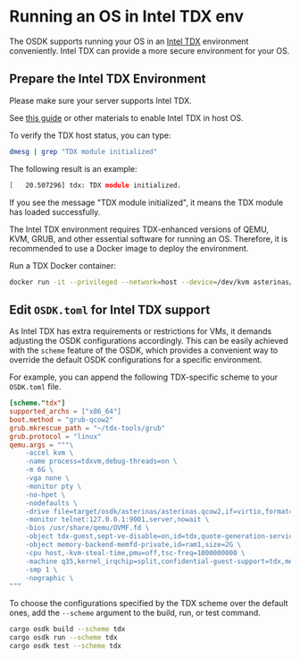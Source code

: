 # Running an OS in Intel TDX env

The OSDK supports running your OS in an [Intel TDX](https://www.intel.com/content/www/us/en/developer/tools/trust-domain-extensions/overview.html) environment conveniently.
Intel TDX can provide a more secure environment for your OS.

## Prepare the Intel TDX Environment

Please make sure your server supports Intel TDX.

See [this guide](https://github.com/canonical/tdx/tree/noble-24.04?tab=readme-ov-file#4-setup-host-os)
or other materials to enable Intel TDX in host OS.

To verify the TDX host status, you can type:

```bash
dmesg | grep "TDX module initialized"
```

The following result is an example:

```bash
[   20.507296] tdx: TDX module initialized.
```

If you see the message "TDX module initialized",
it means the TDX module has loaded successfully.

The Intel TDX environment requires TDX-enhanced versions of QEMU, KVM, GRUB,
and other essential software for running an OS.
Therefore, it is recommended to use a Docker image to deploy the environment.

Run a TDX Docker container:

```bash
docker run -it --privileged --network=host --device=/dev/kvm asterinas/osdk-tdx:0.4.2
```

## Edit `OSDK.toml` for Intel TDX support

As Intel TDX has extra requirements or restrictions for VMs,
it demands adjusting the OSDK configurations accordingly.
This can be easily achieved with the `scheme` feature of the OSDK,
which provides a convenient way to override the default OSDK configurations
for a specific environment.

For example, you can append the following TDX-specific scheme to your `OSDK.toml` file.

```toml
[scheme."tdx"]
supported_archs = ["x86_64"]
boot.method = "grub-qcow2"
grub.mkrescue_path = "~/tdx-tools/grub"
grub.protocol = "linux"
qemu.args = """\
    -accel kvm \
    -name process=tdxvm,debug-threads=on \
    -m 6G \
    -vga none \
    -monitor pty \
    -no-hpet \
    -nodefaults \
    -drive file=target/osdk/asterinas/asterinas.qcow2,if=virtio,format=qcow2 \
    -monitor telnet:127.0.0.1:9001,server,nowait \
    -bios /usr/share/qemu/OVMF.fd \
    -object tdx-guest,sept-ve-disable=on,id=tdx,quote-generation-service=vsock:2:4050 \
    -object memory-backend-memfd-private,id=ram1,size=2G \
    -cpu host,-kvm-steal-time,pmu=off,tsc-freq=1000000000 \
    -machine q35,kernel_irqchip=split,confidential-guest-support=tdx,memory-backend=ram1 \
    -smp 1 \
    -nographic \
"""
```

To choose the configurations specified by the TDX scheme over the default ones,
add the `--scheme` argument to the build, run, or test command.

```bash
cargo osdk build --scheme tdx
cargo osdk run --scheme tdx
cargo osdk test --scheme tdx
```
